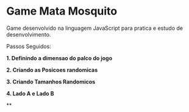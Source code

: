 # Game Mata Mosquito


Game desenvolvido na linguagem JavaScript para pratica e estudo de desenvolvimento. 

Passos Seguidos:

**1. Definindo a dimensao do palco do jogo**

**2. Criando as Posicoes randomicas**

**3. Criando Tamanhos Randomicos**

**4. Lado A e Lado B**

**